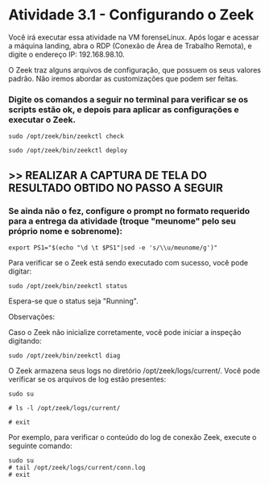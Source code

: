 # Atividade 3.1 - Configurando o Zeek
Você irá executar essa atividade na VM forenseLinux. Após logar e acessar a máquina landing, abra o RDP (Conexão de Área de Trabalho Remota), e digite o endereço IP: 192.168.98.10.

O Zeek traz alguns arquivos de configuração, que possuem os seus valores padrão. Não iremos abordar as customizações que podem ser feitas.

### Digite os comandos a seguir no terminal para verificar se os scripts estão ok, e depois para aplicar as configurações e executar o Zeek.

    sudo /opt/zeek/bin/zeekctl check

    sudo /opt/zeek/bin/zeekctl deploy

## >> REALIZAR A CAPTURA DE TELA DO RESULTADO OBTIDO NO PASSO A SEGUIR

### Se ainda não o fez, configure o prompt no formato requerido para a entrega da atividade (troque "meunome" pelo seu próprio nome e sobrenome):

    export PS1="$(echo "\d \t $PS1"|sed -e 's/\\u/meunome/g')"

Para verificar se o Zeek está sendo executado com sucesso, você pode digitar:

    sudo /opt/zeek/bin/zeekctl status

Espera-se que o status seja "Running".

Observações:

Caso o Zeek não inicialize corretamente, você pode iniciar a inspeção digitando:

    sudo /opt/zeek/bin/zeekctl diag

O Zeek armazena seus logs no diretório /opt/zeek/logs/current/. Você pode verificar se os arquivos de log estão presentes:

    sudo su

    # ls -l /opt/zeek/logs/current/

    # exit

Por exemplo, para verificar o conteúdo do log de conexão Zeek, execute o seguinte comando:

    sudo su
    # tail /opt/zeek/logs/current/conn.log
    # exit
